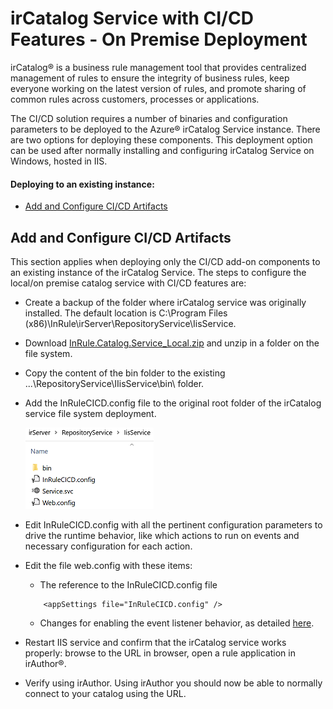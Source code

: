 # irCatalog Service with CI/CD Features - On Premise Deployment

irCatalog® is a business rule management tool that provides centralized management of rules to ensure the integrity of business rules, keep everyone working on the latest version of rules, and promote sharing of common rules across customers, processes or applications.

The CI/CD solution requires a number of binaries and configuration parameters to be deployed to the Azure® irCatalog Service instance.  There are two options for deploying these components.  This deployment option can be used after normally installing and configuring irCatalog Service on Windows, hosted in IIS.

#### Deploying to an existing instance:

* [Add and Configure CI/CD Artifacts](#add-and-configure-ci\/cd-artifacts)


## Add and Configure CI/CD Artifacts

This section applies when deploying only the CI/CD add-on components to an existing instance of the irCatalog  Service.  The steps to configure the local/on premise catalog service with CI/CD features are:

* Create a backup of the folder where irCatalog service was originally installed.  The default location is C:\Program Files (x86)\InRule\irServer\RepositoryService\IisService.
* Download [InRule.Catalog.Service_Local.zip](..\releases\InRule.Catalog.Service_Local.zip) and unzip in a folder on the file system.
* Copy the content of the bin folder to the existing ...\RepositoryService\IIisService\bin\ folder.
* Add the InRuleCICD.config file to the original root folder of the irCatalog service file system deployment.

   ![irCatalog folder](../images/InRuleCICD_irCatalogLocal.PNG)

* Edit InRuleCICD.config with all the pertinent configuration parameters to drive the runtime behavior, like which actions to run on events and necessary configuration for each action.
* Edit the file web.config with these items:
    * The reference to the InRuleCICD.config file
    ```
        <appSettings file="InRuleCICD.config" />
    ```
    * Changes for enabling the event listener behavior, as detailed [here](InRuleCICD_WcfBehaviorExtension.md).
* Restart IIS service and confirm that the irCatalog service works properly: browse to the URL in browser, open a rule application in irAuthor®.
* Verify using irAuthor.  Using irAuthor you should now be able to normally connect to your catalog using the URL.
